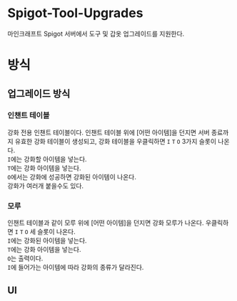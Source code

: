 # Spigot-Tool-Upgrades
마인크래프트 Spigot 서버에서 도구 및 갑옷 업그레이드를 지원한다.

# 방식
## 업그레이드 방식
### 인챈트 테이블
강화 전용 인챈트 테이블이다. 인챈트 테이블 위에 [어떤 아이템]을 던지면 서버 종료까지 유효한 강화 테이블이 생성되고, 강화 테이블을 우클릭하면 `I` `T` `O` 3가지 슬롯이 나온다.  
`I`에는 강화할 아이템을 넣는다.  
`T`에는 강화 아이템을 넣는다.  
`O`에서는 강화에 성공하면 강화된 아이템이 나온다.  
강화가 여러개 붙을수도 있다.  
### 모루
인챈트 테이블과 같이 모루 위에 [어떤 아이템]을 던지면 강화 모루가 나온다. 우클릭하면 `I` `T` `O` 세 슬롯이 나온다.  
`I`에는 강화된 아이템을 넣는다.  
`T`에는 강화 아이템을 넣는다.  
`O`는 출력이다.  
`I`에 들어가는 아이템에 따라 강화의 종류가 달라진다.

## UI
